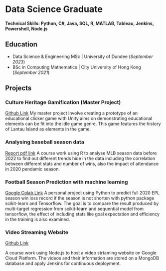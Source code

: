 # Data Science Graduate

#### Technical Skills: Python, C#, Java, SQL, R, MATLAB, Tableau, Jenkins, Powershell, Node.js

## Education							       		
- Data Science & Engineering MSc | University of Dundee (_September 2023_)	 			        		
- BSc in Computing Mathematics | City University of Hong Kong (_September 2021_)

## Projects
### Culture Heritage Gamification (Master Project)
[Github Link](https://github.com/TimYeung22/Gamifying-Digital-Heritage-Building-an-Educational-Game)
My master project involve creating a prototype of an educational clicker game with Unity aims on demonstrating educational elements can be fit into the idle game genre. This game features the history of Lantau Island as elements in the game.

### Analysing baseball season data
[Report pdf link]()
A course work using R to analyse MLB season data before 2022 to find out different trends hide in the data including the correlation between different stats and number of wins, also the impact of attendance in 2020 pendamic season.

### Football Season Prediction with machine learning
[Google Colab Link](https://colab.research.google.com/drive/1XcQI456H3Pfz9Scu4mo-VPkxvVPjoV5Q?usp=sharing)
A personal project using Python to predict full 2020 EPL season win loss record if the season is not shorten with python package scikit-learn and Tensorflow. The goal is to compare the result produced by multi-target regression from scikit-learn and sequential model from tensorflow, the effect of including stats like goal expectation and efficiency in the training is also examined.

### Video Streaming Website
[Github Link](https://github.com/TimYeung22/myflix_nodejs)

A course work using Node.js to host a video strtaming website on Google Cloud Platform. The videos and their information are stored on a MongoDB database and apply Jenkins for continuous deployment.